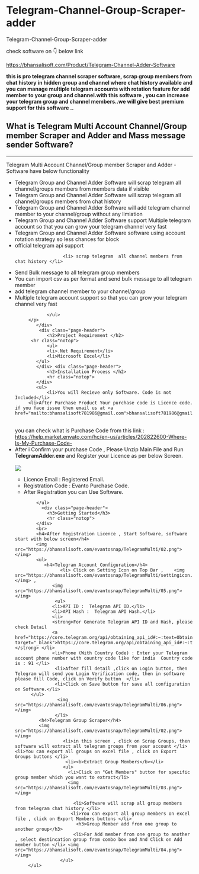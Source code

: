
# Telegram-Channel-Group-Scraper-adder
Telegram-Channel-Group-Scraper-adder

check software on 👇 below link

https://bhansalisoft.com/Product/Telegram-Channel-Adder-Software



<p><strong>this is pro telegram channel scraper software, scrap  group members from chat history in hidden group and channel where chat history available  and you can manage multiple telegram accounts  with rotation feature for add  member to your group and channel.with this software , you can increase your telegram group and channel members..we will give best premium support for this software ..</strong> </p>
 <p>
<div class="page-header">
  <h2>What is Telegram Multi Account Channel/Group member Scraper and Adder and Mass message  sender Software?</h2>
            <hr class="notop">
         <p>
               Telegram Multi Account Channel/Group member Scraper and Adder  - Software have below functionality
                <ul>

   <li> Telegram Group and Channel Adder Software will scrap telegram  all channel/groups members from members data if visible </li>
<li> Telegram Group and Channel Adder Software will scrap telegram  all channel/groups members from chat history </li>
<li> Telegram Group and Channel Adder Software will add telegram channel member to your channel/group without any limiation</li>
<li>  Telegram Group and Channel Adder Software support Multiple telegram account so that you can grow your telegram channel very fast</li>
<li>  Telegram Group and Channel Adder Software software using account rotation strategy so less chances for block</li>
<li> official telegram api support</li>

				      <li> scrap telegram  all channel members from chat history </li>
<li> Send Bulk message to all telegram group members </li>
      <li>You can import csv as per format and send bulk message to all telegram member</li>
				   <li> add telegram channel member to your channel/group</li>
           <li>  Multiple telegram account support so that you can grow your telegram channel very fast</li>
			
                </ul>
         </p>
			</div>
			 <div class="page-header">
                <h2>Project Requirement </h2>
		  <hr class="notop">
				<ul>
                <li>.Net Requirement</li>
				<li>Microsoft Excel</li>
            </ul>
            </div> <div class="page-header">
                <h2>Installation Process </h2>
                <hr class="notop">
            </div>
            <ul>
			    <li>You will Recieve only Software. Code is not Included</li>
		 <li>After Purchase Product Your purchase code is Licence code. if you face issue then email us at <a href="mailto:bhansalisoft781986@gmail.com">bhansalisoft781986@gmail.com</a>
<br/>
                   you can check what is Purchase Code from this link :<a href="https://help.market.envato.com/hc/en-us/articles/202822600-Where-Is-My-Purchase-Code-"> https://help.market.envato.com/hc/en-us/articles/202822600-Where-Is-My-Purchase-Code-</a>
				</li>
	           <li>After i Confirm your purchase Code , Please Unzip Main File and Run <b>TelegramAdder.exe</b> and Register your Licence as per below Screen.</li>
			       <br/>
     			<img src="https://bhansalisoft.com/evantosnap/TelegramMulti/01.png"></img>
			<ul>
                  <li>Licence Email :   Registered Email.</li>
				  <li>Registration Code :  Evanto Purchase Code.</li>
				   <li>After Registration you can Use Software.</li>
                </ul>

            </ul>
			  <div class="page-header">
                <h3>Getting Started</h3>
                <hr class="notop">
            </div>
            <br>
            <h4>After Registration Licence , Start Software, software start with below screen</h4>
			<img src="https://bhansalisoft.com/evantosnap/TelegramMulti/02.png"></img>
			<ul>
               <h4>Telegram Account Configuration</h4>
					 <li> Click on Setting Icon on Top Bar ,  	<img src="https://bhansalisoft.com/evantosnap/TelegramMulti/settingicon.png"></img> , 
				  <img src="https://bhansalisoft.com/evantosnap/TelegramMulti/05.png"></img>
				   <ul>
                  <li>API ID :  Telegram API ID.</li>
				  <li>API Hash :  Telegram API Hash.</li>
				  <li>
				  <strong>For Generate Telegram API ID and Hash, please check Detail 
				  <a href="https://core.telegram.org/api/obtaining_api_id#:~:text=Obtaining%20api_id&amp;text=Log%20in%20to%20your%20Telegram,one%20api_id%20connected%20to%20it" target="_blank">https://core.telegram.org/api/obtaining_api_id#:~:text=Obtaining%20api_id&amp;text=Log%20in%20to%20your%20Telegram,one%20api_id%20connected%20to%20it</a></strong> </li>
				  <li>Phone (With Country Code) : Enter your Telegram account phone number with country code like for india  Country code is : 91 </li>
				   <li>After fill detail ,click on Login button, then Telegram will send you Login Verification code, then in software please fill Code, click on Verify button  </li>
				   <li>Click on Save button for save all configuration on Software.</li>
		  </ul>
				    <img src="https://bhansalisoft.com/evantosnap/TelegramMulti/06.png"></img>
				   </li>
			 <h4>Telegram Group Scraper</h4>
			 <img src="https://bhansalisoft.com/evantosnap/TelegramMulti/02.png"></img>
					  <li>in this screen , click on Scrap Groups, then software will extract all telegram groups from your account </li> <li>You can export all groups on excel file , click on Export Groups buttons </li>
					   <li><b>Extract Group Members</b></li>
					  <ul>
					    <li>Click on "Get Members" button for specific group member which you want to extract</li> 
						<img src="https://bhansalisoft.com/evantosnap/TelegramMulti/03.png"></img>
						
						  <li>Software will scrap all group members from telegram chat history </li>
						 <li>You can export all group members on excel file , click on Export Members buttons </li>
						   <h3>Group Member add from one group to another group</h3>
						  <li>For Add member from one group to another , select destincation group from combo box and And Click on Add member button </li> <img src="https://bhansalisoft.com/evantosnap/TelegramMulti/04.png"></img>
					 </ul>
		 </ul>
				  
				  
				
